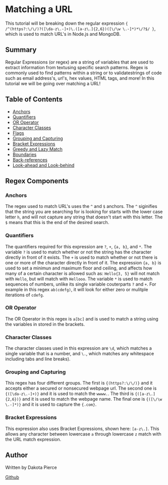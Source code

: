 # Matching a URL

This tutorial will be breaking down the regular expression ```{ /^(https?:\/\/)?([\da-z\.-]+)\.([a-z\.]{2,6})([\/\w \.-]*)*\/?$/ }```, which is used to match URL's in Node.js and MongoDB. 

## Summary

Regular Expressions (or regex) are a string of variables that are used to extract information from textusing specific search patterns. Regex is commonly used to find patterns within a string or to validatestrings of code such as email address's, url's, hex values, HTML tags, and more! In this tutorial we will be going over matching a URL!

## Table of Contents

- [Anchors](#anchors)
- [Quantifiers](#quantifiers)
- [OR Operator](#or-operator)
- [Character Classes](#character-classes)
- [Flags](#flags)
- [Grouping and Capturing](#grouping-and-capturing)
- [Bracket Expressions](#bracket-expressions)
- [Greedy and Lazy Match](#greedy-and-lazy-match)
- [Boundaries](#boundaries)
- [Back-references](#back-references)
- [Look-ahead and Look-behind](#look-ahead-and-look-behind)

## Regex Components

### Anchors

The regex used to match URL's uses  the ```^``` and ```$``` anchors. The ```^``` siginifies that the string you are searching for is looking for starts with the lower case letter ```h```, and will not capture any string that doesn't start with this letter. The ```$``` means that this is the end of the desired search.

### Quantifiers

The quantifiers required for this expression are ```?```, ```+```, ```{a, b}```, and ```*```. The variable ```?``` is used to match whether or not the string has the character directly in front of it exists. The ```+``` is used to match whether or not there is one or more of the character directly in front of it. The expression ```{a, b}``` is used to set a minimun and maximum floor and ceiling, and affects how many of a certain character is allowed such as: ```Hello{3, 5}``` will not match with ```Hello```, but will match with ```Hellooo```. The variable ```*``` is used to match sequences of numbers, unlike its single variable couterparts ```?``` and ```+```. For example in this regex ```ab(cdefg)```, it will look for either zero or mulitple iterations of ```cdefg```.

### OR Operator

The OR Operator in this regex is ```a[bc]``` and is used to match a string using the variables in stored in the brackets.

### Character Classes

The character classes used in this expression are ```\d```, which matches a single variable that is a number, and ```\.```, which matches any whitespace including tabs and line breaks).

### Grouping and Capturing

This regex has four different groups. The first is ```{(https?:\/\/)}``` and it accepts either a secured or nonsecured webpage url. The second one is ```{([\da-z\.-]+)}``` and it is used to match the ```wwww.```. The third is ```{([a-z\.]{2,6})}``` and it is used to match the webpage name. The final one is ```{([\/\w \.-]*)}``` and it is used to capture the ```{.com}```.

### Bracket Expressions

This expression also uses Bracket Expressions, shown here: ```[a-z\.]```. This allows any character between lowercase ```a``` through lowercase ```z``` match with the URL match expression.

## Author

Written by Dakota Pierce

[Github](https://github.com/dakotapierce26)
